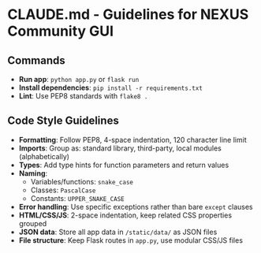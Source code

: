 # CLAUDE.md - Guidelines for NEXUS Community GUI

## Commands
- **Run app**: `python app.py` or `flask run`
- **Install dependencies**: `pip install -r requirements.txt`
- **Lint**: Use PEP8 standards with `flake8 .`

## Code Style Guidelines
- **Formatting**: Follow PEP8, 4-space indentation, 120 character line limit
- **Imports**: Group as: standard library, third-party, local modules (alphabetically)
- **Types**: Add type hints for function parameters and return values
- **Naming**: 
  - Variables/functions: `snake_case`
  - Classes: `PascalCase`
  - Constants: `UPPER_SNAKE_CASE`
- **Error handling**: Use specific exceptions rather than bare `except` clauses
- **HTML/CSS/JS**: 2-space indentation, keep related CSS properties grouped
- **JSON data**: Store all app data in `/static/data/` as JSON files
- **File structure**: Keep Flask routes in `app.py`, use modular CSS/JS files